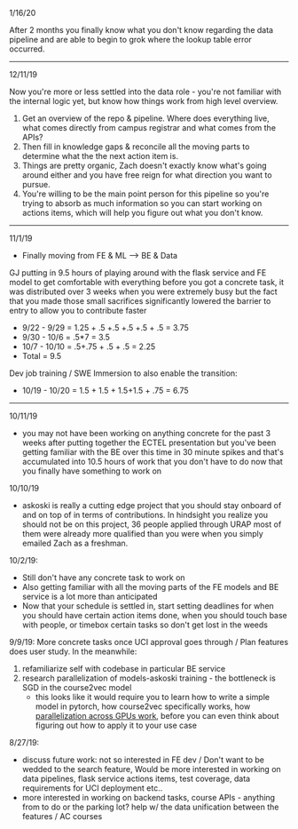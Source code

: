 
1/16/20

After 2 months you finally know what you don't know regarding the data pipeline and are able to begin to grok where the lookup table error occurred.

---

12/11/19

Now you're more or less settled into the data role - you're not familiar with the internal logic yet, but know how things work from high level overview. 

1. Get an overview of the repo & pipeline.  Where does everything live, what comes directly from campus registrar and what comes from the APIs?  
1. Then fill in knowledge gaps & reconcile all the moving parts to determine what the the next action item is.  
1. Things are pretty organic, Zach doesn't exactly know what's going around either and you have free reign for what direction you want to pursue.  
1. You're willing to be the main point person for this pipeline so you're trying to absorb as much information so you can start working on actions items, which will help you figure out what you don't know.  

---

11/1/19

- Finally moving from FE & ML --> BE & Data

GJ putting in 9.5 hours of playing around with the flask service and FE model to get comfortable with everything before you got a concrete task, it was distributed over 3 weeks when you were extremely busy but the fact that you made those small sacrifices significantly lowered the barrier to entry to allow you to contribute faster

- 9/22 - 9/29 = 1.25 + .5 +.5 +.5 +.5 + .5 = 3.75
- 9/30 - 10/6 = .5*7 = 3.5
- 10/7 - 10/10 = .5+.75 + .5 + .5 = 2.25
- Total = 9.5

Dev job training / SWE Immersion to also enable the transition:

- 10/19 - 10/20 = 1.5 + 1.5 + 1.5+1.5 + .75 = 6.75 

--- 

10/11/19

- you may not have been working on anything concrete for the past 3 weeks after putting together the ECTEL presentation but you've been getting familiar with the BE over this time in 30 minute spikes and that's accumulated into 10.5 hours of work that you don't have to do now that you finally have something to work on

10/10/19

- askoski is really a cutting edge project that you should stay onboard of and on top of in terms of contributions.  In hindsight you realize you should not be on this project, 36 people applied through URAP most of them were already more qualified than you were when you simply emailed Zach as a freshman.   

10/2/19:

- Still don't have any concrete task to work on
- Also getting familiar with all the moving parts of the FE models and BE service is a lot more than anticipated
- Now that your schedule is settled in, start setting deadlines for when you should have certain action items done, when you should touch base with people, or timebox certain tasks so don't get lost in the weeds

9/9/19: More concrete tasks once UCI approval goes through / Plan features does user study.  In the meanwhile: 

1. refamiliarize self with codebase in particular BE service
1. research parallelization of models-askoski training - the bottleneck is SGD in the course2vec model
    - this looks like it would require you to learn how to write a simple model in pytorch, how course2vec specifically works, how [parallelization across GPUs work](https://pytorch.org/tutorials/beginner/blitz/data_parallel_tutorial.html), before you can even think about figuring out how to apply it to your use case

8/27/19:

- discuss future work: not so interested in FE dev / Don't want to be wedded to the search feature, Would be more interested in working on data pipelines, flask service actions items, test coverage, data requirements for UCI deployment etc..
- more interested in working on backend tasks, course APIs - anything from to do or the parking lot?   help w/ the data unification between the features / AC courses
